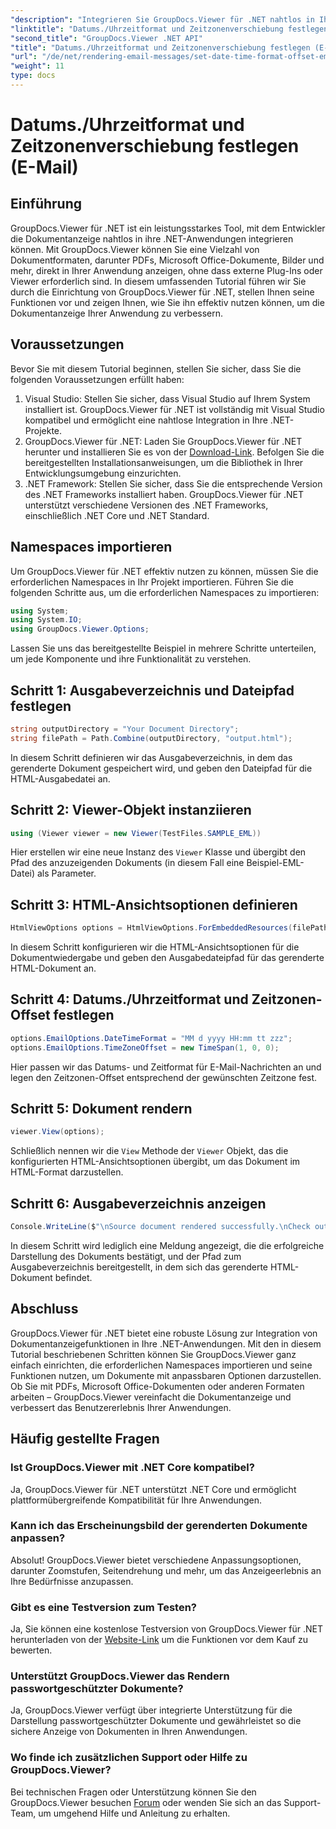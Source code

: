 ```yaml
---
"description": "Integrieren Sie GroupDocs.Viewer für .NET nahtlos in Ihre Anwendungen und profitieren Sie von leistungsstarken Funktionen zur Dokumentanzeige. Verbessern Sie das Benutzererlebnis mit anpassbaren Optionen."
"linktitle": "Datums./Uhrzeitformat und Zeitzonenverschiebung festlegen (E-Mail)"
"second_title": "GroupDocs.Viewer .NET API"
"title": "Datums./Uhrzeitformat und Zeitzonenverschiebung festlegen (E-Mail)"
"url": "/de/net/rendering-email-messages/set-date-time-format-offset-email/"
"weight": 11
type: docs
---
```

# Datums./Uhrzeitformat und Zeitzonenverschiebung festlegen (E-Mail)


## Einführung
GroupDocs.Viewer für .NET ist ein leistungsstarkes Tool, mit dem Entwickler die Dokumentanzeige nahtlos in ihre .NET-Anwendungen integrieren können. Mit GroupDocs.Viewer können Sie eine Vielzahl von Dokumentformaten, darunter PDFs, Microsoft Office-Dokumente, Bilder und mehr, direkt in Ihrer Anwendung anzeigen, ohne dass externe Plug-Ins oder Viewer erforderlich sind. In diesem umfassenden Tutorial führen wir Sie durch die Einrichtung von GroupDocs.Viewer für .NET, stellen Ihnen seine Funktionen vor und zeigen Ihnen, wie Sie ihn effektiv nutzen können, um die Dokumentanzeige Ihrer Anwendung zu verbessern.
## Voraussetzungen
Bevor Sie mit diesem Tutorial beginnen, stellen Sie sicher, dass Sie die folgenden Voraussetzungen erfüllt haben:
1. Visual Studio: Stellen Sie sicher, dass Visual Studio auf Ihrem System installiert ist. GroupDocs.Viewer für .NET ist vollständig mit Visual Studio kompatibel und ermöglicht eine nahtlose Integration in Ihre .NET-Projekte.
2. GroupDocs.Viewer für .NET: Laden Sie GroupDocs.Viewer für .NET herunter und installieren Sie es von der [Download-Link](https://releases.groupdocs.com/viewer/net/). Befolgen Sie die bereitgestellten Installationsanweisungen, um die Bibliothek in Ihrer Entwicklungsumgebung einzurichten.
3. .NET Framework: Stellen Sie sicher, dass Sie die entsprechende Version des .NET Frameworks installiert haben. GroupDocs.Viewer für .NET unterstützt verschiedene Versionen des .NET Frameworks, einschließlich .NET Core und .NET Standard.

## Namespaces importieren
Um GroupDocs.Viewer für .NET effektiv nutzen zu können, müssen Sie die erforderlichen Namespaces in Ihr Projekt importieren. Führen Sie die folgenden Schritte aus, um die erforderlichen Namespaces zu importieren:

```csharp
using System;
using System.IO;
using GroupDocs.Viewer.Options;
```


Lassen Sie uns das bereitgestellte Beispiel in mehrere Schritte unterteilen, um jede Komponente und ihre Funktionalität zu verstehen.
## Schritt 1: Ausgabeverzeichnis und Dateipfad festlegen
```csharp
string outputDirectory = "Your Document Directory";
string filePath = Path.Combine(outputDirectory, "output.html");
```
In diesem Schritt definieren wir das Ausgabeverzeichnis, in dem das gerenderte Dokument gespeichert wird, und geben den Dateipfad für die HTML-Ausgabedatei an.
## Schritt 2: Viewer-Objekt instanziieren
```csharp
using (Viewer viewer = new Viewer(TestFiles.SAMPLE_EML))
```
Hier erstellen wir eine neue Instanz des `Viewer` Klasse und übergibt den Pfad des anzuzeigenden Dokuments (in diesem Fall eine Beispiel-EML-Datei) als Parameter.
## Schritt 3: HTML-Ansichtsoptionen definieren
```csharp
HtmlViewOptions options = HtmlViewOptions.ForEmbeddedResources(filePath);
```
In diesem Schritt konfigurieren wir die HTML-Ansichtsoptionen für die Dokumentwiedergabe und geben den Ausgabedateipfad für das gerenderte HTML-Dokument an.
## Schritt 4: Datums./Uhrzeitformat und Zeitzonen-Offset festlegen
```csharp
options.EmailOptions.DateTimeFormat = "MM d yyyy HH:mm tt zzz";
options.EmailOptions.TimeZoneOffset = new TimeSpan(1, 0, 0);
```
Hier passen wir das Datums- und Zeitformat für E-Mail-Nachrichten an und legen den Zeitzonen-Offset entsprechend der gewünschten Zeitzone fest.
## Schritt 5: Dokument rendern
```csharp
viewer.View(options);
```
Schließlich nennen wir die `View` Methode der `Viewer` Objekt, das die konfigurierten HTML-Ansichtsoptionen übergibt, um das Dokument im HTML-Format darzustellen.
## Schritt 6: Ausgabeverzeichnis anzeigen
```csharp
Console.WriteLine($"\nSource document rendered successfully.\nCheck output in {outputDirectory}.");
```
In diesem Schritt wird lediglich eine Meldung angezeigt, die die erfolgreiche Darstellung des Dokuments bestätigt, und der Pfad zum Ausgabeverzeichnis bereitgestellt, in dem sich das gerenderte HTML-Dokument befindet.

## Abschluss
GroupDocs.Viewer für .NET bietet eine robuste Lösung zur Integration von Dokumentanzeigefunktionen in Ihre .NET-Anwendungen. Mit den in diesem Tutorial beschriebenen Schritten können Sie GroupDocs.Viewer ganz einfach einrichten, die erforderlichen Namespaces importieren und seine Funktionen nutzen, um Dokumente mit anpassbaren Optionen darzustellen. Ob Sie mit PDFs, Microsoft Office-Dokumenten oder anderen Formaten arbeiten – GroupDocs.Viewer vereinfacht die Dokumentanzeige und verbessert das Benutzererlebnis Ihrer Anwendungen.
## Häufig gestellte Fragen
### Ist GroupDocs.Viewer mit .NET Core kompatibel?
Ja, GroupDocs.Viewer für .NET unterstützt .NET Core und ermöglicht plattformübergreifende Kompatibilität für Ihre Anwendungen.
### Kann ich das Erscheinungsbild der gerenderten Dokumente anpassen?
Absolut! GroupDocs.Viewer bietet verschiedene Anpassungsoptionen, darunter Zoomstufen, Seitendrehung und mehr, um das Anzeigeerlebnis an Ihre Bedürfnisse anzupassen.
### Gibt es eine Testversion zum Testen?
Ja, Sie können eine kostenlose Testversion von GroupDocs.Viewer für .NET herunterladen von der [Website-Link](https://releases.groupdocs.com/viewer/net/) um die Funktionen vor dem Kauf zu bewerten.
### Unterstützt GroupDocs.Viewer das Rendern passwortgeschützter Dokumente?
Ja, GroupDocs.Viewer verfügt über integrierte Unterstützung für die Darstellung passwortgeschützter Dokumente und gewährleistet so die sichere Anzeige von Dokumenten in Ihren Anwendungen.
### Wo finde ich zusätzlichen Support oder Hilfe zu GroupDocs.Viewer?
Bei technischen Fragen oder Unterstützung können Sie den GroupDocs.Viewer besuchen [Forum](https://forum.groupdocs.com/c/viewer/9) oder wenden Sie sich an das Support-Team, um umgehend Hilfe und Anleitung zu erhalten.